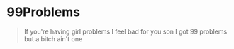 99Problems
===

> If you're having girl problems I feel bad for you son
> I got 99 problems but a bitch ain't one
